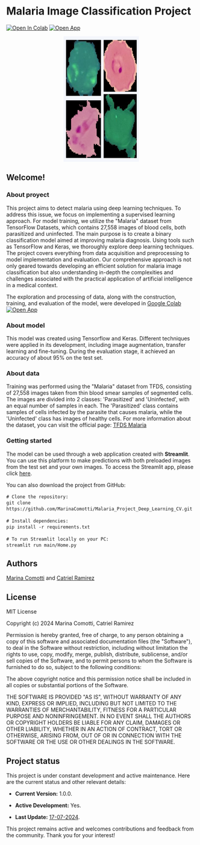# Malaria Image Classification Project 
[![Open In Colab](https://colab.research.google.com/assets/colab-badge.svg)](https://colab.research.google.com/drive/1iinCOe6eq2b1zEUP9jXvjjlSi2ryqFIx?usp=sharing)    [![Open App](https://static.streamlit.io/badges/streamlit_badge_black_white.svg)](https://malariaprojectdeeplearningcv.streamlit.app/)


<img src="./images_test_sample/collage_readme.png" alt="cells" style="max-width: 200px; height: 332px; display: block; margin: auto;">


## Welcome! 

### About proyect 
This project aims to detect malaria using deep learning techniques. To address this issue, we focus on implementing a supervised learning approach. For model training, we utilize the "Malaria" dataset from TensorFlow Datasets, which contains 27,558 images of blood cells, both parasitized and uninfected. The main purpose is to create a binary classification model aimed at improving malaria diagnosis.
Using tools such as TensorFlow and Keras, we thoroughly explore deep learning techniques. The project covers everything from data acquisition and preprocessing to model implementation and evaluation. Our comprehensive approach is not only geared towards developing an efficient solution for malaria image classification but also understanding in-depth the complexities and challenges associated with the practical application of artificial intelligence in a medical context.

The exploration and processing of data, along with the construction, training, and evaluation of the model, were developed in [Google Colab <img src="https://img.icons8.com/?size=100&id=lOqoeP2Zy02f&format=png&color=000000" width="20" alt="Open App"/>](https://colab.research.google.com/drive/1iinCOe6eq2b1zEUP9jXvjjlSi2ryqFIx?usp=sharing) 
### About model
This model was created using Tensorflow and Keras. Different techniques were applied in its development, including image augmentation, transfer learning and fine-tuning. During the evaluation stage, it achieved an accuracy of about 95% on the test set.

### About data
Training was performed using the "Malaria" dataset from TFDS, consisting of 27,558 images taken from thin blood smear samples of segmented cells. The images are divided into 2 classes: 'Parasitized' and 'Uninfected', with an equal number of samples in each. The 'Parasitized' class contains samples of cells infected by the parasite that causes malaria, while the 'Uninfected' class has images of healthy cells. For more information about the dataset, you can visit the official page: [TFDS Malaria](https://www.tensorflow.org/datasets/catalog/malaria)

### Getting started
The model can be used through a web application created with **Streamlit**. You can use this platform to make predictions with both preloaded images from the test set and your own images. To access the Streamlit app, please click [here](https://malariaprojectdeeplearningcv.streamlit.app/). 

You can also download the project from GitHub:

``` 
# Clone the repository:
git clone https://github.com/MarinaComotti/Malaria_Project_Deep_Learning_CV.git

# Install dependencies:
pip install -r requirements.txt

# To run Streamlit locally on your PC:
streamlit run main/Home.py
```

## Authors

[Marina Comotti](https://github.com/MarinaComotti) and [Catriel Ramirez](https://github.com/catrielramirez)


## License
MIT License

Copyright (c) 2024 Marina Comotti, Catriel Ramirez

Permission is hereby granted, free of charge, to any person obtaining a copy of this software and associated documentation files (the "Software"), to deal in the Software without restriction, including without limitation the rights to use, copy, modify, merge, publish, distribute, sublicense, and/or sell copies of the Software, and to permit persons to whom the Software is furnished to do so, subject to the following conditions:

The above copyright notice and this permission notice shall be included in all copies or substantial portions of the Software.

THE SOFTWARE IS PROVIDED "AS IS", WITHOUT WARRANTY OF ANY KIND, EXPRESS OR IMPLIED, INCLUDING BUT NOT LIMITED TO THE WARRANTIES OF MERCHANTABILITY, FITNESS FOR A PARTICULAR PURPOSE AND NONINFRINGEMENT. IN NO EVENT SHALL THE AUTHORS OR COPYRIGHT HOLDERS BE LIABLE FOR ANY CLAIM, DAMAGES OR OTHER LIABILITY, WHETHER IN AN ACTION OF CONTRACT, TORT OR OTHERWISE, ARISING FROM, OUT OF OR IN CONNECTION WITH THE SOFTWARE OR THE USE OR OTHER DEALINGS IN THE SOFTWARE.


## Project status
This project is under constant development and active maintenance. Here are the current status and other relevant details:

- **Current Version:** 1.0.0.

- **Active Development:** Yes.

- **Last Update:** [17-07-2024](https://github.com/MarinaComotti/Malaria_Project_Deep_Learning_CV.git).

This project remains active and welcomes contributions and feedback from the community. Thank you for your interest!

